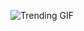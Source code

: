 ![Trending GIF](https://media1.giphy.com/media/v1.Y2lkPThiYjIxNzcyMWRsOGw3M2Q4dDNoeHc1ZjJsazFvazMyY2hjcmo0aGljZmpvMWw1biZlcD12MV9naWZzX3NlYXJjaCZjdD1n/2jMtpIi8mhE8ctiMtK/giphy.gif)
